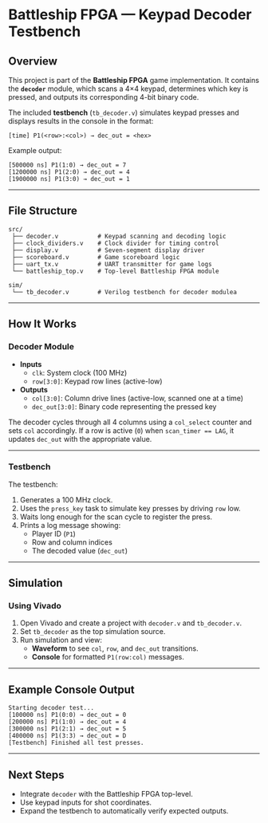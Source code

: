 # Battleship FPGA — Keypad Decoder Testbench

## Overview

This project is part of the **Battleship FPGA** game implementation.
It contains the **`decoder`** module, which scans a 4×4 keypad, determines which key is pressed, and outputs its corresponding 4-bit binary code.

The included **testbench** (`tb_decoder.v`) simulates keypad presses and displays results in the console in the format:

```
[time] P1(<row>:<col>) → dec_out = <hex>
```

Example output:

```
[500000 ns] P1(1:0) → dec_out = 7
[1200000 ns] P1(2:0) → dec_out = 4
[1900000 ns] P1(3:0) → dec_out = 1
```

---

## File Structure

```
src/
 ├── decoder.v           # Keypad scanning and decoding logic
 ├── clock_dividers.v    # Clock divider for timing control
 ├── display.v           # Seven-segment display driver
 ├── scoreboard.v        # Game scoreboard logic
 ├── uart_tx.v           # UART transmitter for game logs
 └── battleship_top.v    # Top-level Battleship FPGA module

sim/
 └── tb_decoder.v        # Verilog testbench for decoder modulea
```

---

## How It Works

### Decoder Module

- **Inputs**
  - `clk`: System clock (100 MHz)
  - `row[3:0]`: Keypad row lines (active-low)
- **Outputs**
  - `col[3:0]`: Column drive lines (active-low, scanned one at a time)
  - `dec_out[3:0]`: Binary code representing the pressed key

The decoder cycles through all 4 columns using a `col_select` counter and sets `col` accordingly.
If a row is active (`0`) when `scan_timer == LAG`, it updates `dec_out` with the appropriate value.

---

### Testbench

The testbench:

1. Generates a 100 MHz clock.
2. Uses the `press_key` task to simulate key presses by driving `row` low.
3. Waits long enough for the scan cycle to register the press.
4. Prints a log message showing:
   - Player ID (`P1`)
   - Row and column indices
   - The decoded value (`dec_out`)

---

## Simulation

### Using Vivado

1. Open Vivado and create a project with `decoder.v` and `tb_decoder.v`.
2. Set `tb_decoder` as the top simulation source.
3. Run simulation and view:
   - **Waveform** to see `col`, `row`, and `dec_out` transitions.
   - **Console** for formatted `P1(row:col)` messages.

---

## Example Console Output

```
Starting decoder test...
[100000 ns] P1(0:0) → dec_out = 0
[200000 ns] P1(1:0) → dec_out = 4
[300000 ns] P1(2:1) → dec_out = 5
[400000 ns] P1(3:3) → dec_out = D
[Testbench] Finished all test presses.
```

---

## Next Steps

- Integrate `decoder` with the Battleship FPGA top-level.
- Use keypad inputs for shot coordinates.
- Expand the testbench to automatically verify expected outputs.

